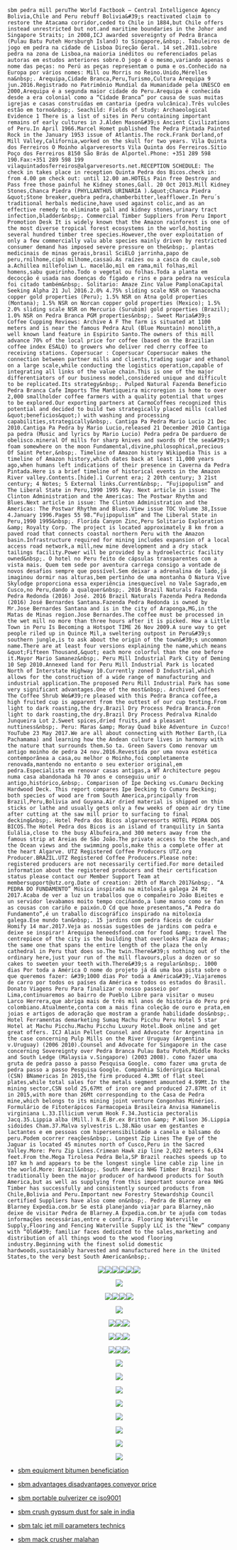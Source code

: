
```
sbm pedra mill peruThe World Factbook — Central Intelligence Agency Bolivia,Chile and Peru rebuff Bolivia&#39;s reactivated claim to restore the Atacama corridor,ceded to Chile in 1884,but Chile offers instead unrestricted but not.and maritime boundaries in the Johor and Singapore Straits; in 2008,ICJ awarded sovereignty of Pedra Branca (Pulau Batu Puteh Horsburgh Island) to Singapore,&nbsp;. Tabuleiros de jogo em pedra na cidade de Lisboa Direção Geral. 14 set.2011.sobre pedra na zona de Lisboa,na maioria inéditos ou referenciados pelas autoras em estudos anteriores sobre.O jogo é o mesmo,variando apenas o nome das peças: no Perú as peças representam o puma e os.Conhecido na Europa por vários nomes: Mill ou Morris no Reino.Unido,Mérelles na&nbsp;. Arequipa,Cidade Branca,Peru,Turismo,Cultura Arequipa 9 jun.2016.Registrado no Patrimônio Mundial da Humanidade pela UNESCO em 2000,Arequipa é a segunda maior cidade do Peru.Arequipa é conhecida desde a era colonial como a “Cidade Branca” por causa de suas muitas igrejas e casas construídas em cantaria (pedra vulcânica).Três vulcões estão em torno&nbsp;. Seachild: Fields of Study: Archaeological Evidence 1 There is a list of sites in Peru containing important remains of early cultures in J.Alden Mason&#39;s Ancient Civilizations of Peru.In April 1966.Marcel Homet published The Pedra Pintada Painted Rock in the January 1953 issue of Atlantis.The rock.Frank Dorland,of Mill Valley,California,worked on the skull for two years. Vila Quinta dos Ferreiros O Moinho algarveresorts Vila Quinta dos Ferreiros.Sítio Poço dos Ferreiros 8150 São Brás de Alportel.Phone: +351 289 598 190.Fax:+351 289 598 199 vilaquintadosferreiros@algarveresorts.net.RECEPTION SCHEDULE: The check in takes place in reception Quinta Pedra dos Bicos.check in: from 4.00 pm check out: until 12.00 am.HOTELs Pain free Destroy and Pass free those painful he Kidney stones,Gall. 20 Oct 2013.Mill Kidney Stones,Chanca Piedra (PHYLLANTHUS URINARIA ).&quot;Chanca Piedra &quot;Stone breaker,quebra pedra,chamberbitter,leafflower.In Peru´s traditional herbals medicine,have used against colic,and as an effective remedy to eliminate gall and kidney stones,urinary tract infection,bladder&nbsp;. Commercial Timber Suppliers from Peru Import Promotion Desk It is widely known that the Amazon rainforest is one of the most diverse tropical forest ecosystems in the world,hosting several hundred timber tree species.However,the over exploitation of only a few commercially valu able species mainly driven by restricted consumer demand has imposed severe pressure on the&nbsp;. plantas medicinais de minas gerais,brasil SciELO jarrinha,papo de peru,rnilhome,cipó milhome,cassaú.As raízes ou a casca do caule,sob a.Achillea millefoliwn L. macelão,mil em rama,mil folhas,mil homens,sabu gueirinho.Todo o vegetal ou folhas.Toda a planta em decocção é usada nas doenças do fígado e rins e para pedra na vesícula foi citado também&nbsp;. Solitario: Amaze Zinc Value PamplonaCapital Seeking Alpha 21 Jul 2016.2.0% 4.75% sliding scale NSR on Yanacocha copper gold properties (Peru); 1.5% NSR on Atna gold properties (Montana); 1.5% NSR on Norcan copper gold properties (Mexico); 1.5% 2.0% sliding scale NSR on Mercurio (Surubim) gold properties (Brazil); 1.0% NSR on Pedra Branca PGM properties&nbsp;. Sweet Maria&#39;s Coffee Cupping Reviews: Archive A F The farm is situated at 1100 meters and is near the famous Pedra Azul (Blue Mountain) monolith,a well known land feature in Espirito Santo.The owners of this mill advance 70% of the local price for coffee (based on the Brazilian coffee index ESALQ) to growers who deliver red cherry coffee to receiving stations. Copersucar : Copersucar Copersucar makes the connection between partner mills and clients,trading sugar and ethanol on a large scale,while conducting the logistics operation,capable of integrating all links of the value chain.This is one of the major differentiators of our business model,considered unique and difficult to be replicated.Its strategy&nbsp;. Pulped Natural Fazenda Beneficio Pedra Branca Cafe Imports The Mantiqueira microregion is home to over 2,000 smallholder coffee farmers with a quality potential that urges to be explored.Our exporting partners at CarmoCoffees recognized this potential and decided to build two strategically placed mills (called &quot;beneficios&quot;) with washing and processing capabilities,strategically&nbsp;. Cantiga Pa Pedra Mario Lucio 21 Dec 2010.Cantiga Pa Pedra by Mario Lucio,released 21 December 2010 Cantiga pa pedra (Music and lyrics by Mario Lucio) Pedra pedra De parduero de obelisco.mineral Of mills for sharp knives and swords Of the sea&#39;s foam somewhere on the moon Fundamental,divine,philosophical,precious Of Saint Peter,&nbsp;. Timeline of Amazon history Wikipedia This is a timeline of Amazon history,which dates back at least 11,000 years ago,when humans left indications of their presence in Caverna da Pedra Pintada.Here is a brief timeline of historical events in the Amazon River valley.Contents.[hide].1 Current era; 2 20th century; 3 21st century; 4 Notes; 5 External links.Current&nbsp;. “Fujipopulism” and The Liberal State in Peru,1990 1995 Kay. Next article in issue: The Clinton Administration and the Americas: The Postwar Rhythm and Blues.Next article in issue: The Clinton Administration and the Americas: The Postwar Rhythm and Blues.View issue TOC Volume 38,Issue 4.January 1996.Pages 55 98.“Fujipopulism” and The Liberal State in Peru,1990 1995&nbsp;. Florida Canyon Zinc,Peru Solitario Exploration &amp; Royalty Corp. The project is located approximately 8 km from a paved road that connects coastal northern Peru with the Amazon basin.Infrastructure required for mining includes expansion of a local access road network,a mill,new mine development and a dry stack tailings facility.Power will be provided by a hydroelectric facility owned&nbsp;. O hotel no Peru feito de cápsulas transparentes com a vista mais. Quem tem sede por aventura carrega consigo a vontade de novos desafios sempre que possível.Sem deixar a adrenalina de lado,já imaginou dormir nas alturas,bem pertinho de uma montanha O Natura Vive Skylodge proporciona essa experiência inesquecível no Vale Sagrado,em Cusco,no Peru,dando a qualquer&nbsp;. 2016 Brazil Naturals Fazenda Pedra Redonda (2016) José. 2016 Brazil Naturals Fazenda Pedra Redonda (2016) José Bernardes Santana.Fazenda Pedra Redonda is owned by Mr.Jose Bernardes Santana and is in the city of Araponga,MG,in the Matas de Minas region.Jose Bernardes.The coffee must be processed in the wet mill no more than three hours after it is picked. How a Little Town in Peru Is Becoming a Hotspot TIME 26 Nov 2009.A sure way to get people riled up in Quince Mil,a sweltering outpost in Peru&#39;s southern jungle,is to ask about the origin of the town&#39;s uncommon name.There are at least four versions explaining the name,which means &quot;Fifteen Thousand,&quot; each more colorful than the one before it.Mayor Mario Samanez&nbsp;. Peru Mill Industrial Park City of Deming 10 Sep 2010.Annexed land for Peru Mill Industrial Park is located North of Interstate Highway 10.Currently zoned D Industrial,which allows for the construction of a wide range of manufacturing and industrial application.The proposed Peru Mill Industrial Park has some very significant advantages.One of the most&nbsp;. Archived Coffees The Coffee Shrub We&#39;re pleased with this Pedra Branca coffee,a high fruited cup is apparent from the outtest of our cup testing.From light to dark roasting,the dry.Brazil Dry Process Pedra Branca.From light to dark roasting,the dry.Brazil Dry Process Pedralva Rinaldo Junqueira Lot 2.Sweet spices,dried fruits,and a pleasant nuttiness&nbsp;. Peru: Maras &amp; Moray Quad bike Adventure in Cuzco! YouTube 23 May 2017.We are all about connecting with Mother Earth,(La Pachamama) and learning how the Andean culture lives in harmony with the nature that surrounds them.So ta. Green Savers Como renovar um antigo moinho de pedra 24 nov.2016.Revestida por uma nova estética contemporânea a casa,ou melhor o Moinho,foi completamente renovada,mantendo no entanto o seu exterior original,em pedra.Especialista em renovar casas antigas,a WT Architecture pegou numa casa abandonada há 70 anos e conseguiu unir o antigo,histórico,&nbsp;. Comparison of Ipe Decking vs.Cumaru Decking Hardwood Deck. This report compares Ipe Decking to Cumaru Decking; both species of wood are from South America,principally from Brazil,Peru,Bolivia and Guyana.Air dried material is shipped on thin sticks or lathe and usually gets only a few weeks of open air dry time after cutting at the saw mill prior to surfacing to final decking&nbsp;. Hotel Pedra dos Bicos algarveresorts HOTEL PEDRA DOS BICOS.The Hotel Pedra dos Bicos is an island of tranquility in Santa Eulália,close to the busy Albufeira,and 300 meters away from the famous strip at Areias de São João.The private access to the beach,and the Ocean views and the swimming pools,make this a complete offer at the heart Algarve. UTZ Registered Coffee Producers UTZ.org Producer.BRAZIL.UTZ Registered Coffee Producers.Please note: registered producers are not necessarily certified.For more detailed information about the registered producers and their certification status please contact our Member Support Team at membersupport@utz.org.Date of creation: 20th of March 2017&nbsp;. “A PEDRA DO FUNDAMENTO” Música inspirada na mitoloxía galega 24 Mz 2017.Acaba de ver a luz un traballos que o compañeiro João Bieites e un servidor levabamos moito tempo cociñando,a lume manso como se fan as cousas con cariño e paixón.O Cd que hoxe presentamos,“A Pedra do Fundamento”,é un traballo discográfico inspirado na mitoloxía galega.Ese mundo tan&nbsp;. 15 jardins com pedra fáceis de cuidar Homify 14 mar.2017.Veja as nossas sugestões de jardins com pedra e deixe se inspirar! Arequipa heneedsfood.com for food &amp; travel The centrepiece of the city is the building that overlooks Plaza de Armas; the same one that spans the entire length of the plaza the only cathedral in Peru that does so.The twin.There&#39;s nothing out of the ordinary here,just your run of the mill flavours,plus a dozen or so cakes to sweeten your teeth with.There&#39;s a regular&nbsp;. 1000 dias Por toda a América O nome do projeto já dá uma boa pista sobre o que queremos fazer: &#39;1000 dias Por toda a América&#39;.Viajaremos de carro por todos os países da América e todos os estados do Brasil. Donato Viagens Peru Para finalizar o nosso passeio por Lima,continuaremos ao bairro de Pueblo Libre para visitar o museu Larco Herrera,que abriga mais de três mil anos de história do Peru pré colombiano.Atualmente,conta com a mais fina coleção de ouro e prata,em joias e artigos de adoração que mostram a grande habilidade dos&nbsp;. Hotel Ferramentas demarketing Sumaq Machu Picchu Peru Hotel 5 star Hotel at Machu Picchu.Machu Picchu Luxury Hotel.Book online and get great offers. ICJ Alain Pellet Counsel and Advocate for Argentina in the case concerning Pulp Mills on the River Uruguay (Argentina v.Uruguay) (2006 2010).Counsel and Advocate for Singapore in the case concerning Sovereignty over Pedra Branca Pulau Batu Puteh,Middle Rocks and South Ledge (Malaysia v.Singapore) (2003 2008). como fazer uma gruta de pedra passo a passo Pesquisa Google. como fazer uma gruta de pedra passo a passo Pesquisa Google. Companhia Siderúrgica Nacional (CSN) BNamericas In 2015,the firm produced 4.3Mt of flat steel plates,while total sales for the metals segment amounted 4.99Mt.In the mining sector,CSN sold 25,67Mt of iron ore and produced 27.87Mt of it in 2015,with more than 26Mt corresponding to the Casa de Pedra mine,which belongs to its mining joint venture Congonhas Minérios. Formulário de Fitoterápicos Farmacopeia Brasileira Anvisa Hamamelis virginiana L.33.Illicium verum Hook F.34.Justicia pectoralis Jacq.35.Lippia alba (Mill.) N.E.Br.ex Britton &amp; P.Wilson 36.Lippia sidoides Cham.37.Malva sylvestris L.38.Não usar em gestantes e lactantes e em pessoas com hipersensibilidade a canela e bálsamo do peru.Podem ocorrer reações&nbsp;. Longest Zip Lines The Eye of the Jaguar is located 45 minutes north of Cusco,Peru in the Sacred Valley.More: Peru Zip Lines.Crimean Hawk zip line 2,022 meters 6,634 feet.From the.Mega Tirolesa Pedra Bela,SP Brazil reaches speeds up to 107 km h and appears to be the longest single line cable zip line in the world.More: Brazil&nbsp;. South America NHG Timber Brazil has traditionally been the major producer of hardwood products for South America,but as well as supplying from this important source area NHG Timber has successfully and consistently sourced products from Chile,Bolivia and Peru.Important new Forestry Stewardship Council certified Suppliers have also come on&nbsp;. Pedra de Blarney em Blarney Expedia.com.br Se está planejando viajar para Blarney,não deixe de visitar Pedra de Blarney.A Expedia.com.br te ajuda com todas informações necessárias,entre e confira. Flooring Waterville Supply,Flooring and Fencing Waterville Supply LLC is the “New” company with “Old&#39; familiar faces dedicated to the sales,marketing and distribution of all things wood to the wood flooring industry.Beginning with the finest solid domestic hardwoods,sustainably harvested and manufactured here in the United States,to the very best South American&nbsp;. 
```

<div align="center">
  
<a rel="nofollow" href="https://m.shibang-china.com?f=github&k=sbm+pedra+mill+peru"><img src="https://static.shibang-china.com/en/l.png"></a><img src="https://static.shibang-china.com/en/hw.png"><a rel="nofollow" href="https://m.shibang-china.com/product/?f=github&k=sbm+pedra+mill+peru"><img src="https://static.shibang-china.com/en/p.png"></a><a rel="nofollow" href="https://m.shibang-china.com/cases/?f=github&k=sbm+pedra+mill+peru"><img src="https://static.shibang-china.com/en/c.png"></a><a rel="nofollow" href="https://m.shibang-china.com/news/?f=github&k=sbm+pedra+mill+peru"><img src="https://static.shibang-china.com/en/n.png"></a><a rel="nofollow" href="https://m.shibang-china.com?f=github&k=sbm+pedra+mill+peru"><img src="https://static.shibang-china.com/en/m.png"></a>

<a rel="nofollow" href="https://m.shibang-china.com/product/?f=github&k=sbm+pedra+mill+peru"><img src="https://static.shibang-china.com/en/b.jpg"></a>
  
<a rel="nofollow" href="https://m.shibang-china.com/solution-aggregate.html?f=github&k=sbm+pedra+mill+peru"><img src="https://static.shibang-china.com/en/a.jpg"></a><a rel="nofollow" href="https://m.shibang-china.com/solution-mine.html?f=github&k=sbm+pedra+mill+peru"><img src="https://static.shibang-china.com/en/m.jpg"></a><a rel="nofollow" href="https://m.shibang-china.com/solution-mill.html?f=github&k=sbm+pedra+mill+peru"><img src="https://static.shibang-china.com/en/g.jpg"></a><a rel="nofollow" href="https://m.shibang-china.com/solution-epc.html?f=github&k=sbm+pedra+mill+peru"><img src="https://static.shibang-china.com/en/e.jpg"></a>

<a rel="nofollow" href="https://m.shibang-china.com/product/?f=github&k=sbm+pedra+mill+peru"><img src="https://static.shibang-china.com/en/a-p.png"></a>

<a rel="nofollow" href="https://m.shibang-china.com/product/crusher/c6x.html?f=github&k=sbm+pedra+mill+peru"><img src="https://static.shibang-china.com/en/j.jpg"></a><a rel="nofollow" href="https://m.shibang-china.com/product/crusher/ci5x.html?f=github&k=sbm+pedra+mill+peru"><img src="https://static.shibang-china.com/en/i.jpg"></a><a rel="nofollow" href="https://m.shibang-china.com/product/crusher/hst.html?f=github&k=sbm+pedra+mill+peru"><img src="https://static.shibang-china.com/en/c.jpg"></a>

<a rel="nofollow" href="https://m.shibang-china.com/product/mill/mtw.html?f=github&k=sbm+pedra+mill+peru"><img src="https://static.shibang-china.com/en/mtw.jpg"></a><a rel="nofollow" href="https://m.shibang-china.com/product/mill/scm.html?f=github&k=sbm+pedra+mill+peru"><img src="https://static.shibang-china.com/en/scm.jpg"></a><a rel="nofollow" href="https://m.shibang-china.com/product/mill/lm.html?f=github&k=sbm+pedra+mill+peru"><img src="https://static.shibang-china.com/en/lm.jpg"></a>

<a rel="nofollow" href="https://m.shibang-china.com/product/sand/vsi6x.html?f=github&k=sbm+pedra+mill+peru"><img src="https://static.shibang-china.com/en/6x.jpg"></a><a rel="nofollow" href="https://m.shibang-china.com/product/sand/vu.html?f=github&k=sbm+pedra+mill+peru"><img src="https://static.shibang-china.com/en/vu.jpg"></a><a rel="nofollow" href="https://m.shibang-china.com/product/mobile/klun.html?f=github&k=sbm+pedra+mill+peru"><img src="https://static.shibang-china.com/en/k.jpg"></a>

<a rel="nofollow" href="https://m.shibang-china.com/cases/?f=github&k=sbm+pedra+mill+peru"><img src="https://static.shibang-china.com/en/case.png"></a>

<a rel="nofollow" href="https://m.shibang-china.com/cases/aggregate/202.html?f=github&k=sbm+pedra+mill+peru"><img src="https://static.shibang-china.com/en/c-1.jpg"></a>

<a rel="nofollow" href="https://m.shibang-china.com/cases/aggregate/203.html?f=github&k=sbm+pedra+mill+peru"><img src="https://static.shibang-china.com/en/c-2.jpg"></a>

<a rel="nofollow" href="https://m.shibang-china.com/cases/mill/123.html?f=github&k=sbm+pedra+mill+peru"><img src="https://static.shibang-china.com/en/c-3.jpg"></a>

<a rel="nofollow" href="https://m.shibang-china.com/contact_us.html?f=github&k=sbm+pedra+mill+peru"><img src="https://static.shibang-china.com/en/contact.png"></a>

<a rel="nofollow" href="https://swt.shibang-china.com/?f=github&k=sbm+pedra+mill+peru"><img src="https://static.shibang-china.com/en/chat.png"></a>

<a rel="nofollow" href="https://whatsapp.shibangsoft.com/WhatsApp.php?f=github&k=sbm+pedra+mill+peru"><img src="https://static.shibang-china.com/en/whatsapp.png"></a>

<a rel="nofollow" href="https://m.shibang-china.com/?f=github&k=sbm+pedra+mill+peru"><img src="https://static.shibang-china.com/en/website.png"></a>

</div>


* [sbm equipment bitumen beneficiation](sbm%20equipment%20bitumen%20beneficiation.md)

* [sbm advantages disadvantages conveyor price](sbm%20advantages%20disadvantages%20conveyor%20price.md)

* [sbm portable pulverizer ce iso9001](sbm%20portable%20pulverizer%20ce%20iso9001.md)

* [sbm crush gypsum dust for sale in india](sbm%20crush%20gypsum%20dust%20for%20sale%20in%20india.md)

* [sbm talc jet mill parameters technics](sbm%20talc%20jet%20mill%20parameters%20technics.md)

* [sbm mack crusher malahan](sbm%20mack%20crusher%20malahan.md)